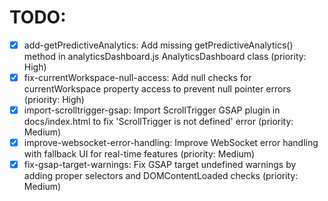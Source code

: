 # TODO:

- [x] add-getPredictiveAnalytics: Add missing getPredictiveAnalytics() method in analyticsDashboard.js AnalyticsDashboard class (priority: High)
- [x] fix-currentWorkspace-null-access: Add null checks for currentWorkspace property access to prevent null pointer errors (priority: High)
- [x] import-scrolltrigger-gsap: Import ScrollTrigger GSAP plugin in docs/index.html to fix 'ScrollTrigger is not defined' error (priority: Medium)
- [x] improve-websocket-error-handling: Improve WebSocket error handling with fallback UI for real-time features (priority: Medium)
- [x] fix-gsap-target-warnings: Fix GSAP target undefined warnings by adding proper selectors and DOMContentLoaded checks (priority: Medium)
